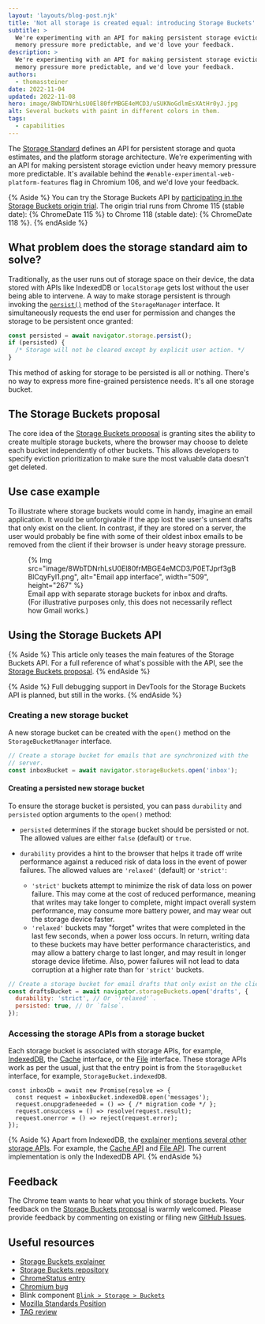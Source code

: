 ```yaml
---
layout: 'layouts/blog-post.njk'
title: 'Not all storage is created equal: introducing Storage Buckets'
subtitle: >
  We're experimenting with an API for making persistent storage eviction under heavy
  memory pressure more predictable, and we'd love your feedback.
description: >
  We're experimenting with an API for making persistent storage eviction under heavy
  memory pressure more predictable, and we'd love your feedback.
authors:
  - thomassteiner
date: 2022-11-04
updated: 2022-11-08
hero: image/8WbTDNrhLsU0El80frMBGE4eMCD3/uSUKNoGdlmEsXAtHr0yJ.jpg
alt: Several buckets with paint in different colors in them.
tags:
  - capabilities
---
```


The [Storage Standard](https://storage.spec.whatwg.org/) defines an API for persistent storage and
quota estimates, and the platform storage architecture.
We're experimenting with an API for making persistent storage eviction under heavy
memory pressure more predictable. It's available behind the
`#enable-experimental-web-platform-features` flag in Chromium&nbsp;106, and we'd love your feedback.

{% Aside %}
You can try the Storage Buckets API by [participating in the Storage Buckets origin trial](/origintrials/#/view_trial/2674012278751232001). The origin trial runs from Chrome&nbsp;115 (stable date): {% ChromeDate 115 %} to Chrome&nbsp;118 (stable date): {% ChromeDate 118 %}.
{% endAside %}

## What problem does the storage standard aim to solve?

Traditionally, as the user runs out of storage space on their device, the data stored with APIs like
IndexedDB or `localStorage` gets lost without the user being able to intervene. A way to make
storage persistent is through invoking the
[`persist()`](https://developer.mozilla.org/docs/Web/API/StorageManager/persist) method of the
`StorageManager` interface. It simultaneously requests the end user for permission and changes the
storage to be persistent once granted:

```js
const persisted = await navigator.storage.persist();
if (persisted) {
  /* Storage will not be cleared except by explicit user action. */
}
```

This method of asking for storage to be persisted is all or nothing. There's no way to express more
fine-grained persistence needs. It's all one storage bucket.

## The Storage Buckets proposal

The core idea of the [Storage Buckets proposal](https://wicg.github.io/storage-buckets/explainer) is
granting sites the ability to create multiple storage buckets, where the browser may choose to
delete each bucket independently of other buckets. This allows developers to specify eviction
prioritization to make sure the most valuable data doesn't get deleted.

## Use case example

To illustrate where storage buckets would come in handy, imagine an email application. It would be
unforgivable if the app lost the user's unsent drafts that only exist on the client. In contrast, if
they are stored on a server, the user would probably be fine with some of their oldest inbox emails
to be removed from the client if their browser is under heavy storage pressure.

<figure>
  {% Img src="image/8WbTDNrhLsU0El80frMBGE4eMCD3/P0ETJprf3gBBlCqyFyl1.png", alt="Email app interface", width="509", height="267" %}
  <figcaption>Email app with separate storage buckets for inbox and drafts. (For illustrative purposes only, this does not necessarily reflect how Gmail works.)</figcaption>
</figure>

## Using the Storage Buckets API

{% Aside %} This article only teases the main features of the Storage Buckets API. For a full
reference of what's possible with the API, see the
[Storage Buckets proposal](https://wicg.github.io/storage-buckets/explainer). {% endAside %}

{% Aside %}
Full debugging support in DevTools for the Storage Buckets API is planned, but still in the works.
{% endAside %}

### Creating a new storage bucket

A new storage bucket can be created with the `open()` method on the `StorageBucketManager`
interface.

```js
// Create a storage bucket for emails that are synchronized with the
// server.
const inboxBucket = await navigator.storageBuckets.open('inbox');
```

#### Creating a persisted new storage bucket

To ensure the storage bucket is persisted, you can pass `durability` and `persisted` option
arguments to the `open()` method:

- `persisted` determines if the storage bucket should be persisted or not. The allowed values are
  either `false` (default) or `true`.
- `durability` provides a hint to the browser that helps it trade off write performance against a
  reduced risk of data loss in the event of power failures. The allowed values are `'relaxed'`
  (default) or `'strict'`:

  - `'strict'` buckets attempt to minimize the risk of data loss on power failure. This may come at
    the cost of reduced performance, meaning that writes may take longer to complete, might impact
    overall system performance, may consume more battery power, and may wear out the storage device
    faster.
  - `'relaxed'` buckets may "forget" writes that were completed in the last few seconds, when a
    power loss occurs. In return, writing data to these buckets may have better performance
    characteristics, and may allow a battery charge to last longer, and may result in longer storage
    device lifetime. Also, power failures will not lead to data corruption at a higher rate than for
    `'strict'` buckets.

```js
// Create a storage bucket for email drafts that only exist on the client.
const draftsBucket = await navigator.storageBuckets.open('drafts', {
  durability: 'strict', // Or `'relaxed'`.
  persisted: true, // Or `false`.
});
```

### Accessing the storage APIs from a storage bucket

Each storage bucket is associated with storage APIs, for example,
[IndexedDB](https://developer.mozilla.org/docs/Web/API/IndexedDB_API/Using_IndexedDB), the
[Cache](https://developer.mozilla.org/docs/Web/API/Cache) interface, or the
[File](https://developer.mozilla.org/docs/Web/API/File) interface. These storage APIs work as per
the usual, just that the entry point is from the `StorageBucket` interface, for example,
`StorageBucket.indexedDB`.

```js/1
const inboxDb = await new Promise(resolve => {
  const request = inboxBucket.indexedDB.open('messages');
  request.onupgradeneeded = () => { /* migration code */ };
  request.onsuccess = () => resolve(request.result);
  request.onerror = () => reject(request.error);
});
```

{% Aside %}
Apart from IndexedDB, the
[explainer mentions several other storage APIs](https://wicg.github.io/storage-buckets/explainer#accessing-storage-apis-from-buckets).
 For example, the [Cache API](https://developer.mozilla.org/docs/Web/API/Cache)
and [File API](https://developer.mozilla.org/docs/Web/API/File_API). The current implementation is only
the IndexedDB API.
{% endAside %}

## Feedback

The Chrome team wants to hear what you think of storage buckets. Your feedback on the
[Storage Buckets proposal](https://wicg.github.io/storage-buckets/explainer) is warmly welcomed.
Please provide feedback by commenting on existing or filing new
[GitHub Issues](https://github.com/WICG/storage-buckets/issues).

## Useful resources

- [Storage Buckets explainer](https://wicg.github.io/storage-buckets/explainer)
- [Storage Buckets repository](https://github.com/WICG/storage-buckets)
- [ChromeStatus entry](https://chromestatus.com/feature/5739224579964928)
- [Chromium bug](https://bugs.chromium.org/p/chromium/issues/detail?id=1099413)
- Blink component
  [`Blink > Storage > Buckets`](https://bugs.chromium.org/p/chromium/issues/list?q=component:Blink%3EStorage%3EBuckets)
- [Mozilla Standards Position](https://github.com/mozilla/standards-positions/issues/475)
- [TAG review](https://github.com/w3ctag/design-reviews/issues/562)
